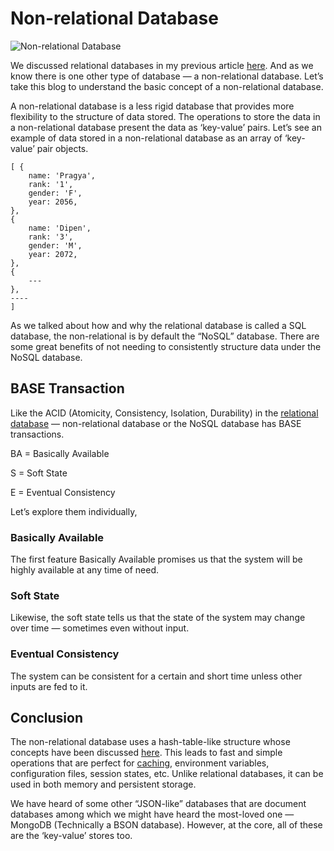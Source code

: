 # Non-relational Database

![Non-relational Database](https://miro.medium.com/max/1100/1*cb9bywzYu9RYCs6Zgb_fUA.jpeg)

We discussed relational databases in my previous article [here](https://github.com/aygarp-modsiw/system-design-concepts-hacktoberfest2022/tree/master/Databases/Relational%20Database). And as we know there is one other type of database — a non-relational database. Let’s take this blog to understand the basic concept of a non-relational database.

A non-relational database is a less rigid database that provides more flexibility to the structure of data stored. The operations to store the data in a non-relational database present the data as ‘key-value’ pairs. Let’s see an example of data stored in a non-relational database as an array of ‘key-value’ pair objects.

```
[ {
	name: 'Pragya',
	rank: '1',
	gender: 'F',
	year: 2056,
},
{
	name: 'Dipen',
	rank: '3',
	gender: 'M',
	year: 2072,
},
{
	---
},
----
]
```

As we talked about how and why the relational database is called a SQL database, the non-relational is by default the “NoSQL” database. There are some great benefits of not needing to consistently structure data under the NoSQL database.

## BASE Transaction

Like the ACID (Atomicity, Consistency, Isolation, Durability) in the [relational database](https://github.com/aygarp-modsiw/system-design-concepts-hacktoberfest2022/tree/master/Databases/Relational%20Database) — non-relational database or the NoSQL database has BASE transactions.

BA = Basically Available

S = Soft State

E = Eventual Consistency

Let’s explore them individually,

### Basically Available

The first feature Basically Available promises us that the system will be highly available at any time of need.

### Soft State

Likewise, the soft state tells us that the state of the system may change over time — sometimes even without input.

### Eventual Consistency

The system can be consistent for a certain and short time unless other inputs are fed to it.

## Conclusion

The non-relational database uses a hash-table-like structure whose concepts have been discussed [here](https://github.com/aygarp-modsiw/system-design-concepts-hacktoberfest2022/tree/master/Hashing). This leads to fast and simple operations that are perfect for [caching](https://github.com/aygarp-modsiw/system-design-concepts-hacktoberfest2022/tree/master/Caching), environment variables, configuration files, session states, etc. Unlike relational databases, it can be used in both memory and persistent storage.

We have heard of some other “JSON-like” databases that are document databases among which we might have heard the most-loved one — MongoDB (Technically a BSON database). However, at the core, all of these are the ‘key-value’ stores too.
